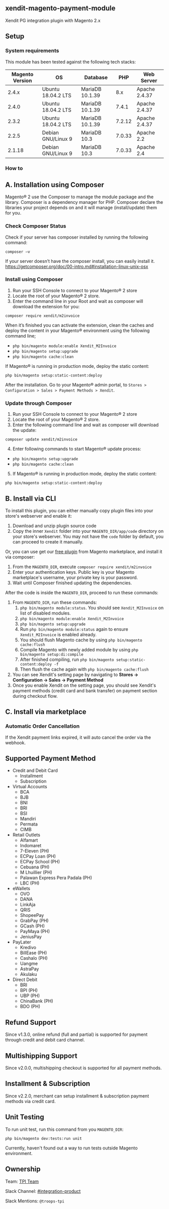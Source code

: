 ## xendit-magento-payment-module
Xendit PG integration plugin with Magento 2.x

## Setup
### System requirements
This module has been tested against the following tech stacks:

| Magento Version | OS | Database | PHP | Web Server |
| --- | --- | --- | --- | --- |
| 2.4.x| Ubuntu 18.04.2 LTS | MariaDB 10.1.39 | 8.x | Apache 2.4.37 |
| 2.4.0 | Ubuntu 18.04.2 LTS | MariaDB 10.1.39 | 7.4.1 | Apache 2.4.37 |
| 2.3.2 | Ubuntu 18.04.2 LTS | MariaDB 10.1.39 | 7.2.12 | Apache 2.4.37 |
| 2.2.5 | Debian GNU/Linux 9 | MariaDB 10.3 | 7.0.33 | Apache 2.2 |
| 2.1.18 | Debian GNU/Linux 9 | MariaDB 10.3 | 7.0.33 | Apache 2.4 |

### How to
## A. Installation using Composer

Magento® 2 use the Composer to manage the module package and the library. Composer is a dependency manager for PHP. Composer declare the libraries your project depends on and it will manage (install/update) them for you.

### Check Composer Status

Check if your server has composer installed by running the following command:

``composer –v``

If your server doesn’t have the composer install, you can easily install it. https://getcomposer.org/doc/00-intro.md#installation-linux-unix-osx

### Install using Composer

1. Run your SSH Console to connect to your Magento® 2 store
2. Locate the root of your Magento® 2 store.
3. Enter the command line in your Root and wait as composer will download the extension for you:

`composer require xendit/m2invoice`

When it’s finished you can activate the extension, clean the caches and deploy the content in your Magento® environment using the following command line;
- `php bin/magento module:enable Xendit_M2Invoice`
- `php bin/magento setup:upgrade`
- `php bin/magento cache:clean`

If Magento® is running in production mode, deploy the static content:

`php bin/magento setup:static-content:deploy`

After the installation. Go to your Magento® admin portal, to `Stores > Configuration > Sales > Payment Methods > Xendit`.

### Update through Composer

1. Run your SSH Console to connect to your Magento® 2 store
2. Locate the root of your Magento® 2 store.
3. Enter the following command line and wait as composer will download the update:

`composer update xendit/m2invoice`

4. Enter following commands to start Magento® update process:
- `php bin/magento setup:upgrade`
- `php bin/magento cache:clean`

5. If Magento® is running in production mode, deploy the static content:

`php bin/magento setup:static-content:deploy`

## B. Install via CLI

To install this plugin, you can either manually copy plugin files into your store's webserver and enable it:
1. Download and unzip plugin source code
2. Copy the inner `Xendit` folder into your `MAGENTO_DIR/app/code` directory on your store's webserver. You may not have the `code` folder by default, you can proceed to create it manually.

Or, you can use get our [free plugin](https://marketplace.magento.com/xendit-m2invoice.html) from Magento marketplace, and install it via composer:
1. From the `MAGENTO_DIR`, execute `composer require xendit/m2invoice`
2. Enter your authentication keys. Public key is your Magento marketplace's username, your private key is your password.
3. Wait until Composer finished updating the dependencies.

After the code is inside the `MAGENTO_DIR`, proceed to run these commands:
1. From `MAGENTO_DIR`, run these commands:
   1. `php bin/magento module:status`. You should see `Xendit_M2Invoice` on list of disabled modules.
   2. `php bin/magento module:enable Xendit_M2Invoice`
   3. `php bin/magento setup:upgrade`
   4. Run `php bin/magento module:status` again to ensure `Xendit_M2Invoice` is enabled already.
   5. You should flush Magento cache by using `php bin/magento cache:flush`
   6. Compile Magento with newly added module by using `php bin/magento setup:di:compile`
   7. After finished compiling, run `php bin/magento setup:static-content:deploy -f`
   8. Then flush the cache again with `php bin/magento cache:flush`
2. You can see Xendit's setting page by navigating to **Stores -> Configuration -> Sales -> Payment Method**
3. Once you enable Xendit on the setting page, you should see Xendit's payment methods (credit card and bank transfer) on payment section during checkout flow.

## C. Install via marketplace

### Automatic Order Cancellation
If the Xendit payment links expired, it will auto cancel the order via the webhook.

## Supported Payment Method
- Credit and Debit Card 
  - Installment
  - Subscription
- Virtual Accounts
  - BCA
  - BJB
  - BNI
  - BRI
  - BSI
  - Mandiri
  - Permata
  - CIMB
- Retail Outlets
  - Alfamart
  - Indomaret
  - 7-Eleven (PH)
  - ECPay Loan (PH)
  - ECPay School (PH)
  - Cebuana (PH)
  - M Lhuillier (PH)
  - Palawan Express Pera Padala (PH)
  - LBC (PH)
- eWallets
  - OVO
  - DANA
  - LinkAja
  - QRIS
  - ShopeePay
  - GrabPay (PH)
  - GCash (PH)
  - PayMaya (PH)
  - JeniusPay
- PayLater
  - Kredivo
  - BillEase (PH)
  - Cashalo (PH)
  - Uangme
  - AstraPay
  - Akulaku
- Direct Debit
  - BRI
  - BPI (PH)
  - UBP (PH)
  - ChinaBank (PH)
  - BDO (PH)

## Refund Support
Since v1.3.0, online refund (full and partial) is supported for payment through credit and debit card channel.

## Multishipping Support
Since v2.0.0, multishipping checkout is supported for all payment methods.

## Installment & Subscription
Since v2.2.0, merchant can setup installment & subscription payment methods via credit card.

## Unit Testing
To run unit test, run this command from you `MAGENTO_DIR`:

`php bin/magento dev:tests:run unit`

Currently, haven't found out a way to run tests outside Magento environment.

## Ownership

Team: [TPI Team](https://www.draw.io/?state=%7B%22ids%22:%5B%221Vk1zqYgX2YqjJYieQ6qDPh0PhB2yAd0j%22%5D,%22action%22:%22open%22,%22userId%22:%22104938211257040552218%22%7D)

Slack Channel: [#integration-product](https://xendit.slack.com/messages/integration-product)

Slack Mentions: `@troops-tpi`
